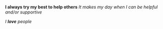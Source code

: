 **I always try my best to help others**
_It makes my day when I can be helpful and/or supportive_

_I **love** people_
